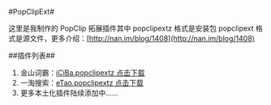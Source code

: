 #PopClipExt#

这里是我制作的 PopClip 拓展插件其中 popclipextz 格式是安装包 popclipext 格式是源文件，更多介绍：[http://nan.im/blog/1408](http://nan.im/blog/1408)

##插件列表##

1. 金山词霸：[iCiBa.popclipextz 点击下载](iCiBa.popclipextz?raw=true)
2. 一淘搜索：[eTao.popclipextz 点击下载](eTao.popclipextz?raw=true)
3. 更多本土化插件陆续添加中……

